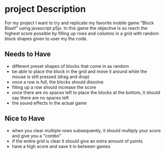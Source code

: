 # project Description
For my project I want to try and replicate my favorite mobile game "Block Blast!" using javascript p5js.
In this game the objective is so reach the highest score possible by filling up rows and columns in a grid with random block shapes given to user my the code.

## Needs to Have
- different preset shapes of blocks that come in as random
- be able to place the block in the grid and move it around while the mouse is still pressed (drag and drop)
- once a row is full, the blocks should dissolve
- filling up a row should increase the score
- once there are no spaces left to place the blocks at the bottom, it should say there are no spaces left
- the sound effects in the actual game

## Nice to Have
- when you clear multiple rows subsequently, it should multiply your score and give you a "combo"
- if the entire grid is clear it should give an extra amount of points 
- have a high score and save it in between games
